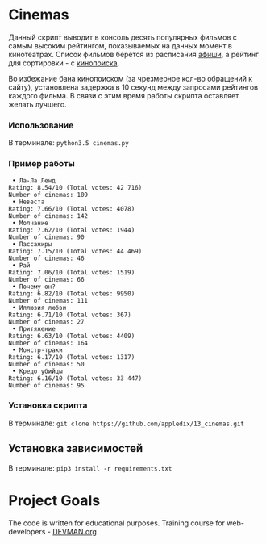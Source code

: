 # Cinemas

Данный скрипт выводит в консоль десять популярных фильмов с самым высоким рейтингом, показываемых на данных момент в кинотеатрах.
Список фильмов берётся из расписания [афиши](http://www.afisha.ru/msk/schedule_cinema/), а рейтинг для сортировки - с [кинопоиска](https://www.kinopoisk.ru/).

Во избежание бана кинопоиском (за чрезмерное кол-во обращений к сайту), установлена задержка в 10 секунд между запросами рейтингов каждого фильма. В связи с этим время работы скрипта оставляет желать лучшего.

### Использование
В терминале: `python3.5 cinemas.py`

### Пример работы
```
 • Ла-Ла Ленд
Rating: 8.54/10 (Total votes: 42 716)
Number of cinemas: 109
 • Невеста
Rating: 7.66/10 (Total votes: 4078)
Number of cinemas: 142
 • Молчание
Rating: 7.62/10 (Total votes: 1944)
Number of cinemas: 90
 • Пассажиры
Rating: 7.15/10 (Total votes: 44 469)
Number of cinemas: 46
 • Рай
Rating: 7.06/10 (Total votes: 1519)
Number of cinemas: 66
 • Почему он?
Rating: 6.82/10 (Total votes: 9950)
Number of cinemas: 111
 • Иллюзия любви
Rating: 6.71/10 (Total votes: 367)
Number of cinemas: 27
 • Притяжение
Rating: 6.63/10 (Total votes: 4409)
Number of cinemas: 164
 • Монстр-траки
Rating: 6.17/10 (Total votes: 1317)
Number of cinemas: 50
 • Кредо убийцы
Rating: 6.16/10 (Total votes: 33 447)
Number of cinemas: 95
```

### Установка скрипта 
В терминале: `git clone https://github.com/appledix/13_cinemas.git`

## Установка зависимостей
В терминале: `pip3 install -r requirements.txt`


# Project Goals

The code is written for educational purposes. Training course for web-developers - [DEVMAN.org](https://devman.org)
